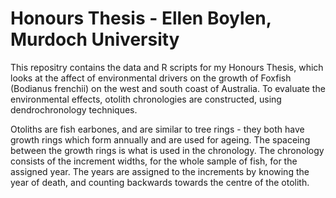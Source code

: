 Honours Thesis - Ellen Boylen, Murdoch University
===============

This repositry contains the data and R scripts for my Honours Thesis, which looks at the affect of environmental drivers on the growth of Foxfish (Bodianus frenchii) on the west and south coast of Australia. To evaluate the environmental effects, otolith chronologies are constructed, using dendrochronology techniques.

Otoliths are fish earbones, and are similar to tree rings - they both have growth rings which form annually and are used for ageing. The spaceing between the growth rings is what is used in the chronology. The chronology consists of the increment widths, for the whole sample of fish, for the assigned year. The years are assigned to the increments by knowing the year of death, and counting backwards towards the centre of the otolith. 
